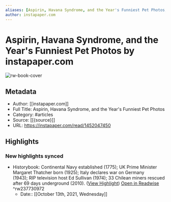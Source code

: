 ```yaml
---
aliases: [Aspirin, Havana Syndrome, and the Year's Funniest Pet Photos, Aspirin, Havana Syndrome, and the Year's Funniest Pet Photos]
author: instapaper.com
---
```

# Aspirin, Havana Syndrome, and the Year's Funniest Pet Photos by instapaper.com

![rw-book-cover](https://readwise-assets.s3.amazonaws.com/static/images/article1.be68295a7e40.png)

## Metadata
- Author: [[instapaper.com]]
- Full Title: Aspirin, Havana Syndrome, and the Year's Funniest Pet Photos
- Category: #articles
- Source: [[{source}]]
- URL: https://instapaper.com/read/1452047450

## Highlights
### New highlights synced
- Historybook: Continental Navy established (1775); UK Prime Minister Margaret Thatcher born (1925); Italy declares war on Germany (1943); RIP television host Ed Sullivan (1974); 33 Chilean miners rescued after 69 days underground (2010). ([View Highlight](https://instapaper.com/read/1452047450/17712318)) [Open in Readwise](https://readwise.io/open/237730972) ^rw237730972
    - Date:: [[October 13th, 2021, Wednesday]]
